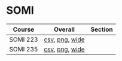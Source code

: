 # SOMI

| Course | Overall | Section |
| ------ | ------- | ------- |
| SOMI 223 | [csv](https://github.com/UCSD-Historical-Enrollment-Data/2023Fall/blob/main/overall/SOMI%20223.csv), [png](https://raw.githubusercontent.com/UCSD-Historical-Enrollment-Data/2023Fall/main/plot_overall/SOMI%20223.png), [wide](https://raw.githubusercontent.com/UCSD-Historical-Enrollment-Data/2023Fall/main/plot_overall_wide/SOMI%20223.png) |  |
| SOMI 235 | [csv](https://github.com/UCSD-Historical-Enrollment-Data/2023Fall/blob/main/overall/SOMI%20235.csv), [png](https://raw.githubusercontent.com/UCSD-Historical-Enrollment-Data/2023Fall/main/plot_overall/SOMI%20235.png), [wide](https://raw.githubusercontent.com/UCSD-Historical-Enrollment-Data/2023Fall/main/plot_overall_wide/SOMI%20235.png) |  |
